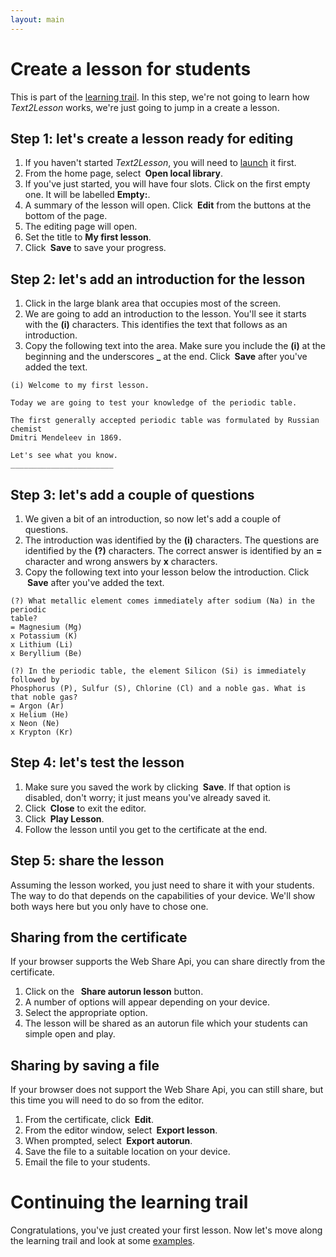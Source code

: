 ```yaml
---
layout: main
---
```


# Create a lesson for students

This is part of the [learning trail](./learning-trail.md). In this step, we're not going to learn how
_Text2Lesson_ works, we're just going to jump in a create a lesson.

## Step 1: let's create a lesson ready for editing

1. If you haven't started _Text2Lesson_, you will need to <a href="https://henspace.github.io/text2lesson/index.html" target="_blank">launch</a> it first.
1. From the home page, select **<i class="fa-solid fa-building-columns"></i>&nbsp;Open&nbsp;local&nbsp;library**.
1. If you've just started, you will have four slots. Click on the first empty one.
   It will be labelled **Empty:**.
1. A summary of the lesson will open. Click **<i class="fa-solid fa-file-pen"></i>&nbsp;Edit** from the buttons at the bottom
   of the page.
1. The editing page will open.
1. Set the title to **My first lesson**.
1. Click **<i class="fa-solid fa-file-arrow-down"></i>&nbsp;Save** to save your progress.

## Step 2: let's add an introduction for the lesson

1. Click in the large blank area that occupies most of the screen.
1. We are going to add an introduction to the lesson. You'll see it starts
   with the **(i)** characters. This identifies the text that follows as an
   introduction.
1. Copy the following text into the area. Make sure you include the **(i)** at the beginning and the underscores **\_** at the end. Click **<i class="fa-solid fa-file-arrow-down"></i>&nbsp;Save**
   after you've added the text.

```
(i) Welcome to my first lesson.

Today we are going to test your knowledge of the periodic table.

The first generally accepted periodic table was formulated by Russian chemist
Dmitri Mendeleev in 1869.

Let's see what you know.
_______________________
```

## Step 3: let's add a couple of questions

1. We given a bit of an introduction, so now let's add a couple of questions.
1. The introduction was identified by the **(i)** characters. The questions are
   identified by the **(?)** characters. The correct answer is identified by an **=**
   character and wrong answers by **x** characters.
1. Copy the following text into your lesson below the introduction. Click **<i class="fa-solid fa-file-arrow-down"></i>&nbsp;Save**
   after you've added the text.

```
(?) What metallic element comes immediately after sodium (Na) in the periodic
table?
= Magnesium (Mg)
x Potassium (K)
x Lithium (Li)
x Beryllium (Be)

(?) In the periodic table, the element Silicon (Si) is immediately followed by
Phosphorus (P), Sulfur (S), Chlorine (Cl) and a noble gas. What is that noble gas?
= Argon (Ar)
x Helium (He)
x Neon (Ne)
x Krypton (Kr)
```

## Step 4: let's test the lesson

1. Make sure you saved the work by clicking **<i class="fa-solid fa-file-arrow-down"></i>&nbsp;Save**. If that option is disabled,
   don't worry; it just means you've already saved it.
1. Click **<i class="fa-solid fa-square-xmark"></i>&nbsp;Close** to exit the editor.
1. Click **<i class="fa-solid fa-play"></i>&nbsp;Play&nbsp;Lesson**.
1. Follow the lesson until you get to the certificate at the end.

## Step 5: share the lesson

Assuming the lesson worked, you just need to share it with your students. The way
to do that depends on the capabilities of your device. We'll show both ways here
but you only have to chose one.

## Sharing from the certificate

If your browser supports the Web Share Api, you can share directly from the
certificate.

1. Click on the **<i class="fa-solid fa-share-nodes"></i>&nbsp;<i class="fa-solid fa-gears"></i>&nbsp;Share autorun lesson** button.
1. A number of options will appear depending on your device.
1. Select the appropriate option.
1. The lesson will be shared as an autorun file which your students can simple open
   and play.

## Sharing by saving a file

If your browser does not support the Web Share Api, you can still share, but this
time you will need to do so from the editor.

1. From the certificate, click **<i class="fa-solid fa-file-pen"></i>&nbsp;Edit**.
1. From the editor window, select **<i class="fa-solid fa-file-export"></i>&nbsp;Export&nbsp;lesson**.
1. When prompted, select **<i class="fa-solid fa-file-export"></i><i class="fa-solid fa-gears"></i>&nbsp;Export&nbsp;autorun**.
1. Save the file to a suitable location on your device.
1. Email the file to your students.

# Continuing the learning trail

Congratulations, you've just created your first lesson. Now let's move along the learning trail and look at some [examples](./examples.md).
